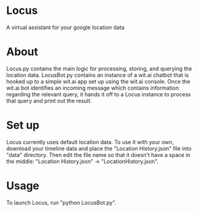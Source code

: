 # Locus
A virtual assistant for your google location data

# About
Locus.py contains the main logic for processing, storing, and querying the location data.
LocusBot.py contains an instance of a wit.ai chatbot that is hooked up to a simple wit.ai app set up using the wit.ai console. 
Once the wit.ai bot identifies an incoming message which contains information regarding the relevant query,
it hands it off to a Locus instance to process that query and print out the result.

# Set up
Locus currently uses default location data. To use it with your own, download your timeline data and place the "Location History.json" file into "data" directory. Then edit the file name so that it doesn't have a space in the middle: "Location History.json" -> "LocationHistory.json".

# Usage
To launch Locus, run "python LocusBot.py".
